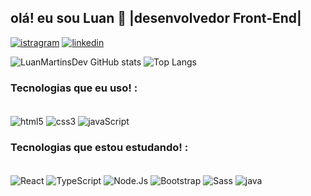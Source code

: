 ## olá! eu sou Luan 🫡    |desenvolvedor Front-End| 
[![istragram](https://img.shields.io/badge/Instagram-E4405F?style=for-the-badge&logo=instagram&logoColor=white)](https://https://www.instagram.com/luan.mmartins/)
[![linkedin](https://img.shields.io/badge/LinkedIn-0077B5?style=for-the-badge&logo=linkedin&logoColor=white)](https://www.linkedin.com/in/luan-melo-3a-a65903332/)

![LuanMartinsDev GitHub stats](https://github-readme-stats.vercel.app/api?username=LuanMartinsDev&show_icons=true&theme=radical)
![Top Langs](https://github-readme-stats.vercel.app/api/top-langs/?username=LuanMartinsDev&layout=compact)

### Tecnologias que eu uso! :
<div style="displáy": inline_block> </br>
  <img align="center" alt="html5" src="https://img.shields.io/badge/HTML5-E34F26?style=for-the-badge&logo=html5&logoColor=white"/>
  <img align="center" alt="css3" src="https://img.shields.io/badge/CSS3-1572B6?style=for-the-badge&logo=css3&logoColor=white"/>
  <img align="center" alt="javaScript" src="https://img.shields.io/badge/JavaScript-F7DF1E?style=for-the-badge&logo=javascript&logoColor=black"/>
</div>

### Tecnologias que estou estudando! :
<div style="displáy": inline_block> </br>
  <img align="center" alt="React" src="https://img.shields.io/badge/React-20232A?style=for-the-badge&logo=react&logoColor=61DAFB"/>
  <img align="center" alt="TypeScript" src="https://img.shields.io/badge/TypeScript-007ACC?style=for-the-badge&logo=typescript&logoColor=white"/>
  <img align="center" alt="Node.Js" src="https://img.shields.io/badge/Node.js-43853D?style=for-the-badge&logo=node.js&logoColor=white"/>
  <img align="center" alt="Bootstrap" src="https://img.shields.io/badge/Bootstrap-563D7C?style=for-the-badge&logo=bootstrap&logoColor=white"/>
  <img align="center" alt="Sass" src="https://img.shields.io/badge/Sass-CC6699?style=for-the-badge&logo=sass&logoColor=white"/>
  <img align="center" alt="java" src="https://img.shields.io/badge/Java-ED8B00?style=for-the-badge&logo=openjdk&logoColor=white"/>
</div>


